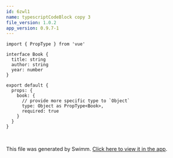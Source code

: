 ```yaml
---
id: 6zwl1
name: typescriptCodeBlock copy 3
file_version: 1.0.2
app_version: 0.9.7-1
---
```


```
import { PropType } from 'vue'

interface Book {
  title: string
  author: string
  year: number
}

export default {
  props: {
    book: {
      // provide more specific type to `Object`
      type: Object as PropType<Book>,
      required: true
    }
  }
}
```

<br/>

This file was generated by Swimm. [Click here to view it in the app](http://localhost:5001/repos/Z2l0aHViJTNBJTNBVGVzdFJlcG8xJTNBJTNBU2hhdWxBbXJhblM=/docs/6zwl1).